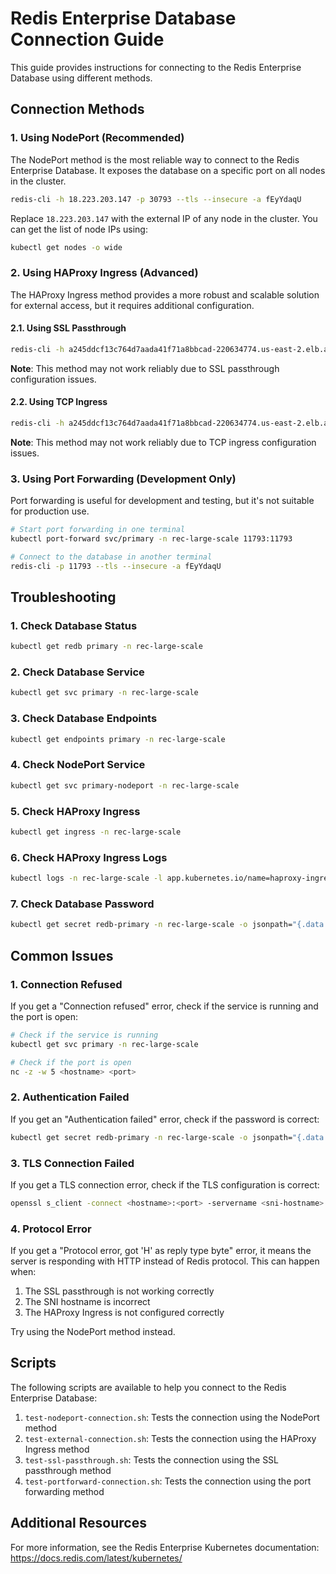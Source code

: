 # Redis Enterprise Database Connection Guide

This guide provides instructions for connecting to the Redis Enterprise Database using different methods.

## Connection Methods

### 1. Using NodePort (Recommended)

The NodePort method is the most reliable way to connect to the Redis Enterprise Database. It exposes the database on a specific port on all nodes in the cluster.

```bash
redis-cli -h 18.223.203.147 -p 30793 --tls --insecure -a fEyYdaqU
```

Replace `18.223.203.147` with the external IP of any node in the cluster. You can get the list of node IPs using:

```bash
kubectl get nodes -o wide
```

### 2. Using HAProxy Ingress (Advanced)

The HAProxy Ingress method provides a more robust and scalable solution for external access, but it requires additional configuration.

#### 2.1. Using SSL Passthrough

```bash
redis-cli -h a245ddcf13c764d7aada41f71a8bbcad-220634774.us-east-2.elb.amazonaws.com -p 443 --tls --insecure --sni primary.a245ddcf13c764d7aada41f71a8bbcad-220634774.us-east-2.elb.amazonaws.com -a fEyYdaqU
```

**Note**: This method may not work reliably due to SSL passthrough configuration issues.

#### 2.2. Using TCP Ingress

```bash
redis-cli -h a245ddcf13c764d7aada41f71a8bbcad-220634774.us-east-2.elb.amazonaws.com -p 443 --tls --insecure --sni primary-tcp.a245ddcf13c764d7aada41f71a8bbcad-220634774.us-east-2.elb.amazonaws.com -a fEyYdaqU
```

**Note**: This method may not work reliably due to TCP ingress configuration issues.

### 3. Using Port Forwarding (Development Only)

Port forwarding is useful for development and testing, but it's not suitable for production use.

```bash
# Start port forwarding in one terminal
kubectl port-forward svc/primary -n rec-large-scale 11793:11793

# Connect to the database in another terminal
redis-cli -p 11793 --tls --insecure -a fEyYdaqU
```

## Troubleshooting

### 1. Check Database Status

```bash
kubectl get redb primary -n rec-large-scale
```

### 2. Check Database Service

```bash
kubectl get svc primary -n rec-large-scale
```

### 3. Check Database Endpoints

```bash
kubectl get endpoints primary -n rec-large-scale
```

### 4. Check NodePort Service

```bash
kubectl get svc primary-nodeport -n rec-large-scale
```

### 5. Check HAProxy Ingress

```bash
kubectl get ingress -n rec-large-scale
```

### 6. Check HAProxy Ingress Logs

```bash
kubectl logs -n rec-large-scale -l app.kubernetes.io/name=haproxy-ingress
```

### 7. Check Database Password

```bash
kubectl get secret redb-primary -n rec-large-scale -o jsonpath="{.data.password}" | base64 --decode
```

## Common Issues

### 1. Connection Refused

If you get a "Connection refused" error, check if the service is running and the port is open:

```bash
# Check if the service is running
kubectl get svc primary -n rec-large-scale

# Check if the port is open
nc -z -w 5 <hostname> <port>
```

### 2. Authentication Failed

If you get an "Authentication failed" error, check if the password is correct:

```bash
kubectl get secret redb-primary -n rec-large-scale -o jsonpath="{.data.password}" | base64 --decode
```

### 3. TLS Connection Failed

If you get a TLS connection error, check if the TLS configuration is correct:

```bash
openssl s_client -connect <hostname>:<port> -servername <sni-hostname> -quiet </dev/null
```

### 4. Protocol Error

If you get a "Protocol error, got 'H' as reply type byte" error, it means the server is responding with HTTP instead of Redis protocol. This can happen when:

1. The SSL passthrough is not working correctly
2. The SNI hostname is incorrect
3. The HAProxy Ingress is not configured correctly

Try using the NodePort method instead.

## Scripts

The following scripts are available to help you connect to the Redis Enterprise Database:

1. `test-nodeport-connection.sh`: Tests the connection using the NodePort method
2. `test-external-connection.sh`: Tests the connection using the HAProxy Ingress method
3. `test-ssl-passthrough.sh`: Tests the connection using the SSL passthrough method
4. `test-portforward-connection.sh`: Tests the connection using the port forwarding method

## Additional Resources

For more information, see the Redis Enterprise Kubernetes documentation:
https://docs.redis.com/latest/kubernetes/
